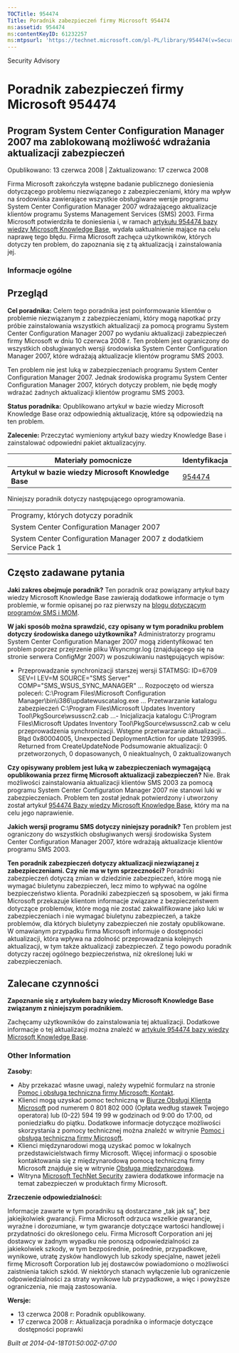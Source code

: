 ```yaml
---
TOCTitle: 954474
Title: Poradnik zabezpieczeń firmy Microsoft 954474
ms:assetid: 954474
ms:contentKeyID: 61232257
ms:mtpsurl: 'https://technet.microsoft.com/pl-PL/library/954474(v=Security.10)'
---
```


Security Advisory

Poradnik zabezpieczeń firmy Microsoft 954474
============================================

Program System Center Configuration Manager 2007 ma zablokowaną możliwość wdrażania aktualizacji zabezpieczeń
-------------------------------------------------------------------------------------------------------------

Opublikowano: 13 czerwca 2008 | Zaktualizowano: 17 czerwca 2008

Firma Microsoft zakończyła wstępne badanie publicznego doniesienia dotyczącego problemu niezwiązanego z zabezpieczeniami, który ma wpływ na środowiska zawierające wszystkie obsługiwane wersje programu System Center Configuration Manager 2007 wdrażającego aktualizacje klientów programu Systems Management Services (SMS) 2003. Firma Microsoft potwierdziła te doniesienia i, w ramach [artykułu 954474 bazy wiedzy Microsoft Knowledge Base](http://support.microsoft.com/kb/954474), wydała uaktualnienie mające na celu naprawę tego błędu. Firma Microsoft zachęca użytkowników, których dotyczy ten problem, do zapoznania się z tą aktualizacją i zainstalowania jej.

### Informacje ogólne

Przegląd
--------

<span></span>
**Cel poradnika:** Celem tego poradnika jest poinformowanie klientów o problemie niezwiązanym z zabezpieczeniami, który mogą napotkać przy próbie zainstalowania wszystkich aktualizacji za pomocą programu System Center Configuration Manager 2007 po wydaniu aktualizacji zabezpieczeń firmy Microsoft w dniu 10 czerwca 2008 r. Ten problem jest ograniczony do wszystkich obsługiwanych wersji środowiska System Center Configuration Manager 2007, które wdrażają aktualizacje klientów programu SMS 2003.

Ten problem nie jest luką w zabezpieczeniach programu System Center Configuration Manager 2007. Jednak środowiska programu System Center Configuration Manager 2007, których dotyczy problem, nie będę mogły wdrażać żadnych aktualizacji klientów programu SMS 2003.

**Status poradnika:** Opublikowano artykuł w bazie wiedzy Microsoft Knowledge Base oraz odpowiednią aktualizację, które są odpowiedzią na ten problem.

**Zalecenie:** Przeczytać wymieniony artykuł bazy wiedzy Knowledge Base i zainstalować odpowiedni pakiet aktualizacyjny.

| Materiały pomocnicze                                | Identyfikacja                                    |
|-----------------------------------------------------|--------------------------------------------------|
| **Artykuł w bazie wiedzy Microsoft Knowledge Base** | [954474](http://support.microsoft.com/kb/954474) |

Niniejszy poradnik dotyczy następującego oprogramowania.

|                                                                     |
|---------------------------------------------------------------------|
| Programy, których dotyczy poradnik                                  |
| System Center Configuration Manager 2007                            |
| System Center Configuration Manager 2007 z dodatkiem Service Pack 1 |

Często zadawane pytania
-----------------------

<span></span>
**Jaki zakres obejmuje poradnik?**
Ten poradnik oraz powiązany artykuł bazy wiedzy Microsoft Knowledge Base zawierają dodatkowe informacje o tym problemie, w formie opisanej po raz pierwszy na [blogu dotyczącym programów SMS i MOM](http://blogs.technet.com/smsandmom/archive/2008/06/12/wsus-offline-scan-catalog-fails-to-sync-on-configmgr-2007.aspx).

**W jaki sposób można sprawdzić, czy opisany w tym poradniku problem dotyczy środowiska danego użytkownika?**
Administratorzy programu System Center Configuration Manager 2007 mogą zidentyfikować ten problem poprzez przejrzenie pliku Wsyncmgr.log (znajdującego się na stronie serwera ConfigMgr 2007) w poszukiwaniu następujących wpisów:

-   Przeprowadzanie synchronizacji starszej wersji
    STATMSG: ID=6709 SEV=I LEV=M SOURCE="SMS Server" COMP="SMS\_WSUS\_SYNC\_MANAGER" …
    Rozpoczęto od wiersza poleceń: C:\\Program Files\\Microsoft Configuration Manager\\bin\\i386\\updatewuscatalog.exe …
    Przetwarzanie katalogu zabezpieczeń C:\\Program Files\\Microsoft Updates Inventory Tool\\PkgSource\\wsusscn2.cab ...-
    Inicjalizacja katalogu C:\\Program Files\\Microsoft Updates Inventory Tool\\PkgSource\\wsusscn2.cab w celu przeprowadzenia synchronizacji.
    Wstępne przetwarzanie aktualizacji...
    Błąd 0x80004005, Unexpected DeploymentAction for update 1293995. Returned from CreateUpdateNode
    Podsumowanie aktualizacji: 0 przetworzonych, 0 dopasowanych, 0 nieaktualnych, 0 zaktualizowanych

**Czy opisywany problem jest luką w zabezpieczeniach wymagającą opublikowania przez firmę Microsoft aktualizacji zabezpieczeń?**
Nie. Brak możliwości zainstalowania aktualizacji klientów SMS 2003 za pomocą programu System Center Configuration Manager 2007 nie stanowi luki w zabezpieczeniach. Problem ten został jednak potwierdzony i utworzony został artykuł [954474 Bazy wiedzy Microsoft Knowledge Base](http://support.microsoft.com/kb/954474), który ma na celu jego naprawienie.

**Jakich wersji programu SMS dotyczy niniejszy poradnik?**
Ten problem jest ograniczony do wszystkich obsługiwanych wersji środowiska System Center Configuration Manager 2007, które wdrażają aktualizacje klientów programu SMS 2003.

**Ten poradnik zabezpieczeń dotyczy aktualizacji niezwiązanej z zabezpieczeniami. Czy nie ma w tym sprzeczności?**
Poradniki zabezpieczeń dotyczą zmian w dziedzinie zabezpieczeń, które mogą nie wymagać biuletynu zabezpieczeń, lecz mimo to wpływać na ogólne bezpieczeństwo klienta. Poradniki zabezpieczeń są sposobem, w jaki firma Microsoft przekazuje klientom informacje związane z bezpieczeństwem dotyczące problemów, które mogą nie zostać zakwalifikowane jako luki w zabezpieczeniach i nie wymagać biuletynu zabezpieczeń, a także problemów, dla których biuletyny zabezpieczeń nie zostały opublikowane. W omawianym przypadku firma Microsoft informuje o dostępności aktualizacji, która wpływa na zdolność przeprowadzania kolejnych aktualizacji, w tym także aktualizacji zabezpieczeń. Z tego powodu poradnik dotyczy raczej ogólnego bezpieczeństwa, niż określonej luki w zabezpieczeniach.

Zalecane czynności
------------------

<span></span>
**Zapoznanie się z artykułem bazy wiedzy Microsoft Knowledge Base związanym z niniejszym poradnikiem.**

Zachęcamy użytkowników do zainstalowania tej aktualizacji. Dodatkowe informacje o tej aktualizacji można znaleźć w [artykule 954474 bazy wiedzy Microsoft Knowledge Base](http://support.microsoft.com/kb/954474).

### Other Information

**Zasoby:**

-   Aby przekazać własne uwagi, należy wypełnić formularz na stronie [Pomoc i obsługa techniczna firmy Microsoft: Kontakt](https://support.microsoft.com/common/survey.aspx?scid=sw;en;1257&amp;showpage=1&amp;ws=technet&amp;sd=tech).
-   Klienci mogą uzyskać pomoc techniczną w [Biurze Obsługi Klienta Microsoft](http://go.microsoft.com/fwlink/?linkid=21131) pod numerem 0 801 802 000 (Opłata według stawek Twojego operatora) lub (0-22) 594 19 99 w godzinach od 9:00 do 17:00, od poniedziałku do piątku. Dodatkowe informacje dotyczące możliwości skorzystania z pomocy technicznej można znaleźć w witrynie [Pomoc i obsługa techniczna firmy Microsoft](http://support.microsoft.com/?ln=pl).
-   Klienci międzynarodowi mogą uzyskać pomoc w lokalnych przedstawicielstwach firmy Microsoft. Więcej informacji o sposobie kontaktowania się z międzynarodową pomocą techniczną firmy Microsoft znajduje się w witrynie [Obsługa międzynarodowa](http://go.microsoft.com/fwlink/?linkid=21155).
-   Witryna [Microsoft TechNet Security](http://go.microsoft.com/fwlink/?linkid=21132) zawiera dodatkowe informacje na temat zabezpieczeń w produktach firmy Microsoft.

**Zrzeczenie odpowiedzialności:**

Informacje zawarte w tym poradniku są dostarczane „tak jak są”, bez jakiejkolwiek gwarancji. Firma Microsoft odrzuca wszelkie gwarancje, wyraźne i dorozumiane, w tym gwarancje dotyczące wartości handlowej i przydatności do określonego celu. Firma Microsoft Corporation ani jej dostawcy w żadnym wypadku nie ponoszą odpowiedzialności za jakiekolwiek szkody, w tym bezpośrednie, pośrednie, przypadkowe, wynikowe, utratę zysków handlowych lub szkody specjalne, nawet jeżeli firmę Microsoft Corporation lub jej dostawców powiadomiono o możliwości zaistnienia takich szkód. W niektórych stanach wyłączenie lub ograniczenie odpowiedzialności za straty wynikowe lub przypadkowe, a więc i powyższe ograniczenia, nie mają zastosowania.

**Wersje:**

-   13 czerwca 2008 r: Poradnik opublikowany.
-   17 czerwca 2008 r: Aktualizacja poradnika o informacje dotyczące dostępności poprawki

*Built at 2014-04-18T01:50:00Z-07:00*
